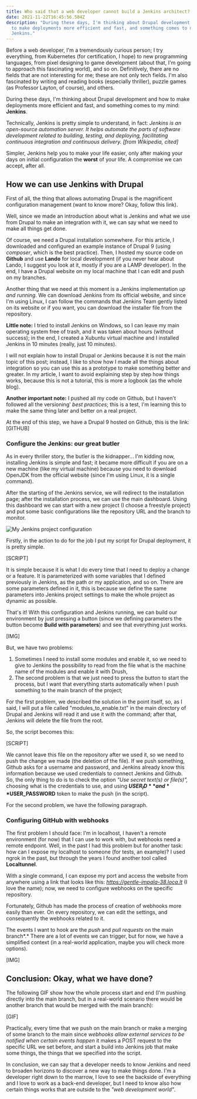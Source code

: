```yaml
---
title: Who said that a web developer cannot build a Jenkins architect?
date: 2021-11-22T16:45:56.584Z
description: "During these days, I'm thinking about Drupal development and how
  to make deployments more efficient and fast, and something comes to my mind:
  Jenkins."
---
```

Before a web developer, I'm a tremendously curious person; I try everything, from Kubernetes (for certification, I hope) to new programming languages, from pixel designing to game development (about that, I'm going to approach this fascinating world), and so on. Definitively, there are no fields that are not interesting for me; these are not only tech fields. I'm also fascinated by writing and reading books (especially thriller), puzzle games (as Professor Layton, of course), and others.

During these days, I'm thinking about Drupal development and how to make deployments more efficient and fast, and something comes to my mind: **Jenkins**.

Technically, Jenkins is pretty simple to understand, in fact: *Jenkins is an open-source automation server. It helps automate the parts of software development related to building, testing, and deploying, facilitating continuous integration and continuous delivery. \[from Wikipedia, cited]*

Simpler, Jenkins help you to make your life easier, only after making your days on initial configuration the **worst** of your life. A compromise we can accept, after all.

## How we can use Jenkins with Drupal

First of all, the thing that allows automating Drupal is the magnificent configuration management (want to know more? Okay, follow this link).

Well, since we made an introduction about what is Jenkins and what we use from Drupal to make an integration with it, we can say what we need to make all things get done.

Of course, we need a Drupal installation somewhere. For this article, I downloaded and configured an example instance of Drupal 9 (using *composer*, which is the best practice). Then, I hosted my source code on **Github** and use **Lando** for local development (if you never hear about Lando, I suggest you look at it, mostly if you are a LAMP developer). In the end, I have a Drupal website on my local machine that I can edit and push on my branches.

Another thing that we need at this moment is a Jenkins implementation *up and running*. We can download Jenkins from its official website, and since I'm using Linux, I can follow the commands that Jenkins Team gently listed on its website or if you want, you can download the installer file from the repository.

**Little note:** I tried to install Jenkins on Windows, so I can leave my main operating system free of trash, and it was taken about hours (without success); in the end, I created a Xubuntu virtual machine and I installed Jenkins in 10 minutes (really, just 10 minutes).

I will not explain how to install Drupal or Jenkins because it is not the main topic of this post; instead, I like to show how I made all the things about integration so you can use this as a prototype to make something better and greater. In my article, I want to avoid explaining step by step how things works, because this is not a tutorial, this is more a logbook (as the whole blog).

**Another important note:** I pushed all my code on Github, but I haven't followed all the versioning' *best practices*; this is a test, I'm learning this to make the same thing later and better on a real project.

At the end of this step, we have a Drupal 9 hosted on Github, this is the link: \[GITHUB]

### Configure the Jenkins: our great butler

As in every thriller story, the butler is the kidnapper... I'm kidding now, installing Jenkins is simple and fast; it became more difficult if you are on a new machine (like my virtual machine) because you need to download OpenJDK from the official website (since I'm using Linux, it is a single command).

After the starting of the Jenkins service, we will redirect to the installation page; after the installation process, we can use the main dashboard. Using this dashboard we can start with a new project (I choose a freestyle project) and put some basic configurations like the repository URL and the branch to monitor.

![My Jenkins project configuration](screenshot-2021-11-22-at-15-05-08-drupal9-config-jenkins-.png "My Jenkins project configuration")

Firstly, in the action to do for the job I put my script for Drupal deployment, it is pretty simple.

\[SCRIPT]

It is simple because it is what I do every time that I need to deploy a change or a feature. It is parameterized with some variables that I defined previously in Jenkins, as the path or my application, and so on. There are some parameters defined in it, this is because we define the same parameters into Jenkins project settings to make the whole project as dynamic as possible.

That's it! With this configuration and Jenkins running, we can build our environment by just pressing a button (since we defining parameters the button become **Build with parameters**) and see that everything just works.

\[IMG]

But, we have two problems:

1. Sometimes I need to install some modules and enable it, so we need to give to Jenkins the possibility to read from the file what is the machine name of the modules and enable it with Drush,
2. The second problem is that we just need to press the button to start the process, but I want that everything starts automatically when I push something to the main branch of the project;

For the first problem, we described the solution in the point itself, so, as I said, I will put a file called "modules_to_enable.txt" in the main directory of Drupal and Jenkins will read it and use it with the command; after that, Jenkins will delete the file from the root.

So, the script becomes this:

\[SCRIPT]

We cannot leave this file on the repository after we used it, so we need to push the change we made (the deletion of the file). If we push something, Github asks for a username and password, and Jenkins already know this information because we used credentials to connect Jenkins and Github. So, the only thing to do is to check the option *"Use secret text(s) or file(s)",* choosing what is the credentials to use, and using **$USER_ID** and **$USER_PASSWORD** token to make the push (in the script).

For the second problem, we have the following paragraph.

### Configuring GitHub with webhooks

The first problem I should face: I'm in localhost, I haven't a remote environment (for now) that I can use to work with, but webhooks need a remote endpoint. Well, in the past I had this problem but for another task: how can I expose my localhost to someone (for tests, an example)? I used ngrok in the past, but through the years I found another tool called **Localtunnel**.

With a single command, I can expose my port and access the website from anywhere using a link that looks like this: *https://gentle-impala-38.loca.lt* (I love the name); now, we need to configure webhooks on the specific repository.

Fortunately, Github has made the process of creation of webhooks more easily than ever. On every repository, we can edit the settings, and consequently the webhooks related to it.

The events I want to hook are the *push* and *pull requests* on the main branch*.* There are a lot of events we can trigger, but for now, we have a simplified context (in a real-world application, maybe you will check more options).

\[IMG]

## Conclusion: Okay, what we have done?

The following GIF show how the whole process start and end (I'm pushing directly into the main branch, but in a real-world scenario there would be another branch that would be merged with the main branch):

\[GIF]

Practically, every time that we push on the main branch or make a merging of some branch to the main since *webhooks allow external services to be notified when certain events happen* it makes a POST request to the specific URL we set before, and start a build into Jenkins job that make some things, the things that we specified into the script.

In conclusion, we can say that a developer needs to know Jenkins and need to broaden horizons to discover a new way to make things done. I'm a developer right down to the marrow, I love to see the backside of everything and I love to work as a back-end developer, but I need to know also how certain things works that are outside to the *"web development world"*.